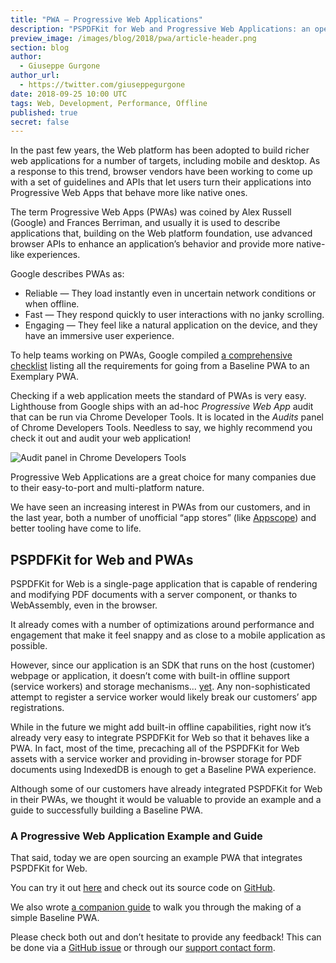 ```yaml
---
title: "PWA — Progressive Web Applications"
description: "PSPDFKit for Web and Progressive Web Applications: an open source example and guide."
preview_image: /images/blog/2018/pwa/article-header.png
section: blog
author:
  - Giuseppe Gurgone
author_url:
  - https://twitter.com/giuseppegurgone
date: 2018-09-25 10:00 UTC
tags: Web, Development, Performance, Offline
published: true
secret: false
---
```


In the past few years, the Web platform has been adopted to build richer web applications for a number of targets, including mobile and desktop. As a response to this trend, browser vendors have been working to come up with a set of guidelines and APIs that let users turn their applications into Progressive Web Apps that behave more like native ones.

The term Progressive Web Apps (PWAs) was coined by Alex Russell (Google) and Frances Berriman, and usually it is used to describe applications that, building on the Web platform foundation, use advanced browser APIs to enhance an application’s behavior and provide more native-like experiences.

Google describes PWAs as:

- Reliable — They load instantly even in uncertain network conditions or when offline.
- Fast — They respond quickly to user interactions with no janky scrolling.
- Engaging — They feel like a natural application on the device, and they have an immersive user experience.

To help teams working on PWAs, Google compiled [a comprehensive checklist][] listing all the requirements for going from a Baseline PWA to an Exemplary PWA.

Checking if a web application meets the standard of PWAs is very easy. Lighthouse from Google ships with an ad-hoc _Progressive Web App_ audit that can be run via Chrome Developer Tools. It is located in the _Audits_ panel of Chrome Developers Tools. Needless to say, we highly recommend you check it out and audit your web application!

<img src="/images/blog/2018/pwa/lighthouse.png" alt="Audit panel in Chrome Developers Tools" />

Progressive Web Applications are a great choice for many companies due to their easy-to-port and multi-platform nature.

We have seen an increasing interest in PWAs from our customers, and in the last year, both a number of unofficial “app stores” (like [Appscope][]) and better tooling have come to life.

## PSPDFKit for Web and PWAs

PSPDFKit for Web is a single-page application that is capable of rendering and modifying PDF documents with a server component, or thanks to WebAssembly, even in the browser.

It already comes with a number of optimizations around performance and engagement that make it feel snappy and as close to a mobile application as possible.

However, since our application is an SDK that runs on the host (customer) webpage or application, it doesn’t come with built-in offline support (service workers) and storage mechanisms... <u>yet</u>. Any non-sophisticated attempt to register a service worker would likely break our customers’ app registrations.

While in the future we might add built-in offline capabilities, right now it’s already very easy to integrate PSPDFKit for Web so that it behaves like a PWA. In fact, most of the time, precaching all of the PSPDFKit for Web assets with a service worker and providing in-browser storage for PDF documents using IndexedDB is enough to get a Baseline PWA experience.

Although some of our customers have already integrated PSPDFKit for Web in their PWAs, we thought it would be valuable to provide an example and a guide to successfully building a Baseline PWA.

### A Progressive Web Application Example and Guide

That said, today we are open sourcing an example PWA that integrates PSPDFKit for Web.

You can try it out [here][pwa example] and check out its source code on [GitHub][pwa source code].

We also wrote [a companion guide][] to walk you through the making of a simple Baseline PWA.

Please check both out and don’t hesitate to provide any feedback! This can be done via a [GitHub issue][] or through our [support contact form][].

[a comprehensive checklist]: https://developers.google.com/web/progressive-web-apps/checklist
[appscope]: https://appsco.pe
[pwa example]: https://pspdfkit.com/pwa
[pwa source code]: https://github.com/PSPDFKit/pspdfkit-web-example-pwa
[a companion guide]: /guides/web/current/pspdfkit-for-web/create-offline-progressive-web-applications
[GitHub issue]: https://github.com/PSPDFKit/pspdfkit-web-example-pwa/issues/new
[support contact form]: https://support.pspdfkit.com/hc/en-us/requests/new
